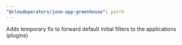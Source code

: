 ```yaml
---
"@cloudoperators/juno-app-greenhouse": patch
---
```


Adds temporary fix to forward default initial filters to the applications (plugins)
